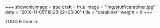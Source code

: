 +++
showonlyimage = true
draft = true
image = "img/stuff/carabiner.jpg"
date = "2016-11-05T18:25:22+05:30"
title = "carabiner"
weight = 0
+++

TODO Fill me in.

